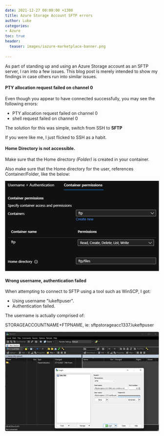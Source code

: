 ```yaml
---
date: 2021-12-27 00:00:00 +1300
title: Azure Storage Account SFTP errors
author: Luke
categories:
- Azure
toc: true
header:
  teaser: images/iazure-marketplace-banner.png

---
```

As part of standing up and using an Azure Storage account as an SFTP server, I ran into a few issues. This blog post is merely intended to show my findings in case others run into similar issues.

#### PTY allocation request failed on channel 0

Even though you appear to have connected successfully, you may see the following errors:

* PTY allocation request failed on channel 0
* shell request failed on channel 0

The solution for this was simple, switch from SSH to **SFTP**

If you were like me, I just flicked to SSH as a habit.

#### Home Directory is not accessible.

Make sure that the Home directory _(Folder)_ is created in your container.

Also make sure that the Home directory for the user, references Container/Folder, like the below:

![Azure SFTP - Add Local User](/uploads/azureportal_sftplocalusercreate.png "Azure SFTP - Add Local User")

#### Wrong username, authentication failed

When attempting to connect to SFTP using a tool such as WinSCP, I got: 

* Using username "lukeftpuser".
* Authentication failed.

The username is actually comprised of:

STORAGEACCOUNTNAME+FTPNAME, ie: sftpstorageacc1337.lukeftpuser

![WinSCP Connection Azure SFTP](/uploads/sftp_winscptest.png "WinSCP Connection Azure SFTP")